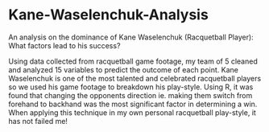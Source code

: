# Kane-Waselenchuk-Analysis
An analysis on the dominance of Kane Waselenchuk (Racquetball Player): What factors lead to his success?

Using data collected from racquetball game footage, my team of 5 cleaned and analyzed 15 variables to predict the outcome of each point. Kane Waselenchuk is one of the most talented and celebrated racquetball players so we used his game footage to breakdown his play-style. Using R, it was found that changing the opponents direction ie. making them switch from forehand to backhand was the most significant factor in determining a win. When applying this technique in my own personal racquetball play-style, it has not failed me!

